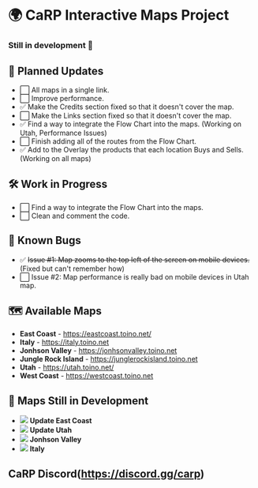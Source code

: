 # 🌍 CaRP Interactive Maps Project 
### Still in development 🚧
## 🚀 Planned Updates 

- ⬜️ All maps in a single link.
- ⬜️ Improve performance.
- ✅ Make the Credits section fixed so that it doesn't cover the map.
- ⬜️ Make the Links section fixed so that it doesn't cover the map.
- ✅ Find a way to integrate the Flow Chart into the maps. (Working on Utah, Performance Issues)
- ⬜️ Finish adding all of the routes from the Flow Chart.
- ✅ Add to the Overlay the products that each location Buys and Sells. (Working on all maps)

## 🛠️ Work in Progress 

- ⬜️ Find a way to integrate the Flow Chart into the maps.
- ⬜️ Clean and comment the code.

## 🐞 Known Bugs 

- ✅ ~~Issue #1: Map zooms to the top left of the screen on mobile devices.~~ (Fixed but can't remember how)
- ⬜️ Issue #2: Map performance is really bad on mobile devices in Utah map.

## 🗺️ Available Maps 

- **East Coast** - https://eastcoast.toino.net/
- **Italy** - https://italy.toino.net
- **Jonhson Valley** - https://jonhsonvalley.toino.net
- **Jungle Rock Island** - https://junglerockisland.toino.net
- **Utah** - https://utah.toino.net/
- **West Coast** - https://westcoast.toino.net

  
## 🚧 Maps Still in Development 
- ![](https://geps.dev/progress/0) **Update East Coast**
- ![](https://geps.dev/progress/0) **Update Utah**
- ![](https://geps.dev/progress/100) **Jonhson Valley**
- ![](https://geps.dev/progress/100) **Italy**

## CaRP Discord(https://discord.gg/carp)
